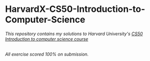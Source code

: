 # HarvardX-CS50-Introduction-to-Computer-Science
###### This repository contains my solutions to Harvard University's [CS50 Introduction to computer science course](https://www.edx.org/course/cs50s-introduction-to-computer-science)

###### All exercise scored 100% on submission.

